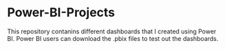 # Power-BI-Projects
This repository contanins different dashboards that I created using Power BI. Power BI users can download the .pbix files to test out the dashboards.
